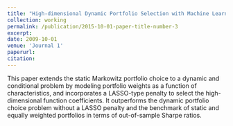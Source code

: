 ```yaml
---
title: "High-dimensional Dynamic Portfolio Selection with Machine Learning"
collection: working
permalink: /publication/2015-10-01-paper-title-number-3
excerpt:
date: 2009-10-01
venue: 'Journal 1'
paperurl:
citation:
---
```

This paper extends the static Markowitz portfolio choice to a dynamic and conditional problem by modeling portfolio weights as a function of characteristics, and incorporates a LASSO-type penalty to select the high-dimensional function coefficients. It outperforms the dynamic portfolio choice problem without a LASSO penalty and the benchmark of static and equally weighted portfolios in terms of out-of-sample Sharpe ratios.

<!--[Download paper here](http://academicpages.github.io/files/paper3.pdf)

Recommended citation: Your Name, You. (2015). "Paper Title Number 3." <i>Journal 1</i>. 1(3).-->
